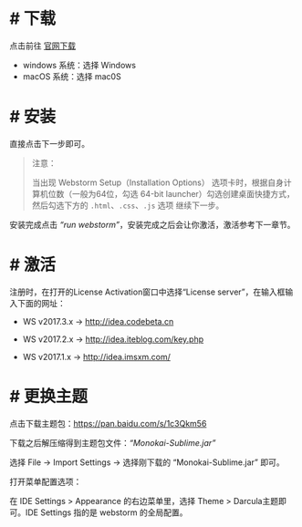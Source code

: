 # # 下载

点击前往 [官网下载](https://www.jetbrains.com/webstorm/download/)

- windows 系统：选择 Windows
- macOS 系统：选择 mac0S

# # 安装

直接点击下一步即可。

> 注意：
>
> 当出现 Webstorm Setup（Installation Options） 选项卡时，根据自身计算机位数（一般为64位，勾选 64-bit launcher）勾选创建桌面快捷方式，然后勾选下方的 `.html`、`.css`、`.js` 选项 继续下一步。

安装完成点击 *“run webstorm”*，安装完成之后会让你激活，激活参考下一章节。

# # 激活

注册时，在打开的License Activation窗口中选择“License server”，在输入框输入下面的网址：

- WS v2017.3.x -> http://idea.codebeta.cn


- WS v2017.2.x -> http://idea.iteblog.com/key.php   
- WS v2017.1.x -> http://idea.imsxm.com/

# # 更换主题

点击下载主题包：https://pan.baidu.com/s/1c3Qkm56

下载之后解压缩得到主题包文件：*“Monokai-Sublime.jar”*

选择 File -> Import Settings -> 选择刚下载的 “Monokai-Sublime.jar” 即可。

打开菜单配置选项：

在 IDE Settings > Appearance 的右边菜单里，选择 Theme > Darcula主题即可。IDE Settings 指的是 webstorm 的全局配置。





